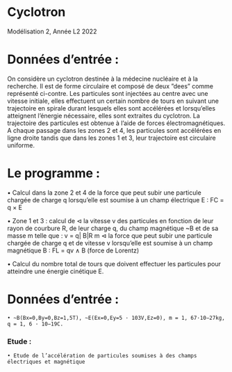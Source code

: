 # Cyclotron
Modélisation 2, Année L2 2022


# Données d’entrée :
On considère un cyclotron destinée à la
médecine nucléaire et à la recherche. Il est
de forme circulaire et composé de deux
”dees” comme représenté ci-contre. Les
particules sont injectées au centre avec une
vitesse initiale, elles effectuent un certain
nombre de tours en suivant une trajectoire en spirale durant lesquels elles sont
accélérées et lorsqu’elles atteignent l’énergie
nécessaire, elles sont extraites du cyclotron.
La trajectoire des particules est obtenue à l’aide de forces électromagnétiques. A
chaque passage dans les zones 2 et 4, les particules sont accélérées en ligne droite
tandis que dans les zones 1 et 3, leur trajectoire est circulaire uniforme.
# Le programme :
• Calcul dans la zone 2 et 4 de la force que peut subir une particule
chargée de charge q lorsqu’elle est soumise à un champ électrique
E : FC = q × E

• Zone 1 et 3 : calcul de
  ⊲ la vitesse v des particules en fonction de leur rayon de courbure
R, de leur charge q, du champ magnétique ~B et de sa masse m telle
que : v = q| B|R
m
  ⊲ la force que peut subir une particule chargée de charge q et
de vitesse v lorsqu’elle est soumise à un champ magnétique B :
FL = qv ∧ B (force de Lorentz)

• Calcul du nombre total de tours que doivent effectuer les particules pour atteindre une énergie cinétique E.
# Données d’entrée :
    • ~B(Bx=0,By=0,Bz=1,5T), ~E(Ex=0,Ey=5 · 103V,Ez=0), m = 1, 67·10−27kg, q = 1, 6 · 10−19C.

### Etude :
    • Etude de l’accélération de particules soumises à des champs électriques et magnétique
